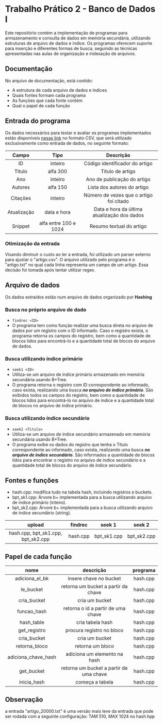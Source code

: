 # Trabalho Prático 2 - Banco de Dados I
Este repositório contém a implementação de programas para armazenamento e consulta de dados em memória secundária, utilizando estruturas de arquivo de dados e índice. Os programas oferecem suporte para inserção e diferentes formas de busca, seguindo as técnicas apresentadas nas aulas de organização e indexação de arquivos.

## Documentação
  No arquivo de documentação, está contido:
   * A estrutura de cada arquivo de dados e índices
   * Quais fontes formam cada programa
   * As funções que cada fonte contém
   * Qual o papel de cada função

## Entrada do programa
Os dados necessários para testar e avaliar os programas implementados estão disponíveis [nesse link](https://drive.google.com/file/d/1EVoP0d9Wwzj1O6eoFIkel9I3cpe43Gbv/view?usp=sharing) no formato CSV, que será utilizado exclusivamente como entrada de dados, no seguinte formato: 
    
Campo | Tipo | Descrição
| :---: | :---: | :---:
ID  | inteiro | Código identificador do artigo 
Título | alfa 300 | Título de artigo
Ano  | inteiro | Ano de publicação do artigo
Autores | alfa 150 | Lista dos autores do artigo
Citações |inteiro | Número de vezes que o artigo foi citado
Atualização  | data e hora | Data e hora da última atualização dos dados
Snippet| alfa entre 100 e 1024 | Resumo textual do artigo

### Otimização da entrada
Visando diminuir o custo ao ler a entrada, foi utilizado um parser externo para ajustar o "artigo.csv". O arquivo utilizado pelo programa é o "artigo.txt" no qual cada linha representa um campo de um artigo. Essa decisão foi tomada após tentar utilizar regex.

## Arquivo de dados
Os dados extraídos estão num arquivo de dados organizado por **Hashing**

### Busca no próprio arquivo de dado
  * `findrec <ID>`
  * O programa tem como função realizar uma busca direta no arquivo de dados por um registro com o ID informado. Caso o registro exista, o programa retorna os campos do registro, bem como a quantidade de blocos lidos para encontrá-lo e a quantidade total de blocos do arquivo de dados.

### Busca utilizando índice primário
  * `seek1 <ID>`
  * Utiliza-se um arquivo de índice primário armazenado em memória secundária usando B+Tree.
  * O programa retorna o registro com ID correspondente ao informado, caso exista, realizando uma busca ***no arquivo de índice primário***. São exibidos todos os campos do registro, bem como a quantidade de blocos lidos para encontrá-lo no arquivo de índice e a quantidade total de blocos no arquivo de índice primário.

### Busca utilizando índice secundário
  * `seek2 <Titulo>`
  * Utiliza-se um arquivo de índice secundário armazenado em memória secundária usando B+Tree.
  * O programa exibe os dados do registro que tenha o Título correspondente ao informado, caso exista, realizando uma busca ***no arquivo de índice secundário***. São informados a quantidade de blocos lidos para encontrar o registro no arquivo de índice secundário e a quantidade total de blocos do arquivo de índice secundário.

## Fontes e funções
   * hash.cpp: modifica tudo na tabela hash, incluindo registros e buckets.
   * bpt_sk1.cpp: Árvore b+ implementada para a busca utilizando arquivo de índice primário (inteiro).
   * bpt_sk2.cpp: Árvore b+ implementada para a busca utilizando arquivo de índice secundário (string).
 
upload | findrec | seek 1 | seek 2
| :---: | :---: | :---: | :---:
hash.cpp, bpt_sk1.cpp, bpt_sk2.cpp | hash.cpp | bpt_sk1.cpp | bpt_sk2.cpp

## Papel de cada função
nome | descrição | programa
| :---: | :---: | :---: 
adiciona_el_bk | insere chave no bucket | hash.cpp
le_bucket | retorna um bucket a partir da chave | hash.cpp
cria_bucket | cria um bucket | hash.cpp
funcao_hash | retorna o id a partir de uma chave | hash.cpp
hash_table | cria tabela hash | hash.cpp
get_registro | procura registro no bloco | hash.cpp
cria_bucket | cria um bucket | hash.cpp
retorna_bloco | retorna um bloco | hash.cpp
adiciona_chave_hash | adiciona um elemento na hash | hash.cpp
get_bucket | retorna um bucket a partir de uma chave | hash.cpp
inicia_hash | começa a tabela | hash.cpp

## Observação
a entrada "artigo_20000.txt" é uma versão mais leve da entrada que pode ser rodada com a seguinte configuração: TAM 510, MAX 1024 no hash.hpp
